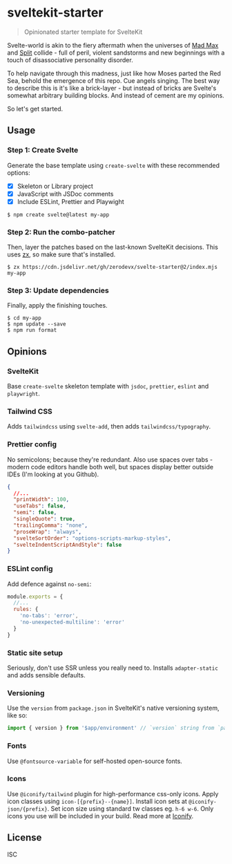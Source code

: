 # sveltekit-starter

> Opinionated starter template for SvelteKit

Svelte-world is akin to the fiery aftermath when the universes of
[Mad Max](https://en.wikipedia.org/wiki/Mad_Max:_Fury_Road) and
[Split](<https://en.wikipedia.org/wiki/Split_(2016_American_film)>) collide - full of peril, violent
sandstorms and new beginnings with a touch of disassociative personality disorder.

To help navigate through this madness, just like how Moses parted the Red Sea, behold the emergence
of this repo. Cue angels singing. The best way to describe this is it's like a brick-layer - but
instead of bricks are Svelte's somewhat arbitrary building blocks. And instead of cement are my
opinions.

So let's get started.

## Usage

### Step 1: Create Svelte

Generate the base template using `create-svelte` with these recommended options:

- [x] Skeleton or Library project
- [x] JavaScript with JSDoc comments
- [x] Include ESLint, Prettier and Playwight

```
$ npm create svelte@latest my-app
```

### Step 2: Run the combo-patcher

Then, layer the patches based on the last-known SvelteKit decisions. This uses
[zx](https://github.com/google/zx), so make sure that's installed.

```
$ zx https://cdn.jsdelivr.net/gh/zerodevx/svelte-starter@2/index.mjs my-app
```

### Step 3: Update dependencies

Finally, apply the finishing touches.

```
$ cd my-app
$ npm update --save
$ npm run format
```

## Opinions

### SvelteKit

Base `create-svelte` skeleton template with `jsdoc`, `prettier`, `eslint` and `playwright`.

### Tailwind CSS

Adds `tailwindcss` using `svelte-add`, then adds `tailwindcss/typography`.

### Prettier config

No semicolons; because they're redundant. Also use spaces over tabs - modern code editors handle
both well, but spaces display better outside IDEs (I'm looking at you Github).

```json
{
  //...
  "printWidth": 100,
  "useTabs": false,
  "semi": false,
  "singleQuote": true,
  "trailingComma": "none",
  "proseWrap": "always",
  "svelteSortOrder": "options-scripts-markup-styles",
  "svelteIndentScriptAndStyle": false
}
```

### ESLint config

Add defence against `no-semi`:

```js
module.exports = {
  //...
  rules: {
    'no-tabs': 'error',
    'no-unexpected-multiline': 'error'
  }
}
```

### Static site setup

Seriously, don't use SSR unless you really need to. Installs `adapter-static` and adds sensible
defaults.

### Versioning

Use the `version` from `package.json` in SvelteKit's native versioning system, like so:

```js
import { version } from '$app/environment' // `version` string from `package.json`
```

### Fonts

Use `@fontsource-variable` for self-hosted open-source fonts.

### Icons

Use `@iconify/tailwind` plugin for high-performance css-only icons. Apply icon classes using
`icon-[{prefix}--{name}]`. Install icon sets at `@iconify-json/{prefix}`. Set icon size using
standard tw classes eg. `h-6 w-6`. Only icons you use will be included in your build. Read more at
[Iconify](https://github.com/iconify/iconify/tree/main/plugins/tailwind).

## License

ISC
